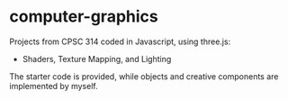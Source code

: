# computer-graphics
Projects from CPSC 314 coded in Javascript, using three.js:
- Shaders, Texture Mapping, and Lighting

The starter code is provided, while objects and creative components are implemented by myself.
